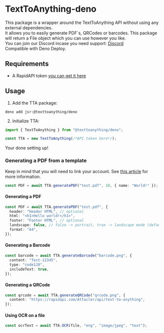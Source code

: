 # TextToAnything-deno

This package is a wrapper around the TextToAnything API without using any external dependencies. <br>
It allows you to easily generate PDF`s, QRCodes or barcodes. This package will return a File object which you can use however you like. <br>
You can join our Discord incase you need support: [Discord](https://discord.gg/dbEWUHGmnr) <br>
Compatible with Deno Deploy.

## Requirements

- A RapidAPI token [you can get it here](https://rapidapi.com/Attacler/api/text-to-anything)

## Usage

1. Add the TTA package:

```
deno add jsr:@texttoanything/deno
```

2. Initialize TTA:

```ts
import { TextToAnything } from "@texttoanything/deno";

const TTA = new TextToAnything(/*API token here*/);
```

Your done setting up!

### Generating a PDF from a template

Keep in mind that you will need to link your account.
See [this article](https://texttoanything.nl/docs/dashboard/link-rapid-api-user) for more information.

```ts
const PDF = await TTA.generatePDF("test.pdf", 10, { name: "World!" });
```

#### Generating a PDF

```ts
const PDF = await TTA.generatePDF("test.pdf", {
  header: "Header HTML", // optional
  html: "<h1>Hello world!</h1>",
  footer: "Footer HTML", // optional
  landscape: false, // false -> portrait, true -> landscape mode (default)
  format: "A4",
});
```

#### Generating a Barcode

```ts
const barcode = await TTA.generateBarcode("barcode.png", {
  content: "Test-12345",
  type: "code128",
  includeText: true,
});
```

#### Generating a QRCode

```ts
const qrcode = await TTA.generateQRCode("qrcode.png", {
  content: "https://rapidapi.com/Attacler/api/text-to-anything",
});
```

#### Using OCR on a file

```ts
const ocrText = await TTA.OCR(file, "eng", "image/jpeg", "text");
```

